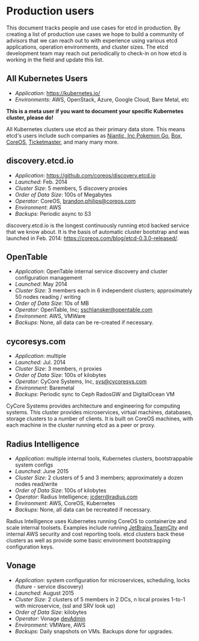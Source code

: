 # Production users

This document tracks people and use cases for etcd in production. By creating a list of production use cases we hope to build a community of advisors that we can reach out to with experience using various etcd applications, operation environments, and cluster sizes. The etcd development team may reach out periodically to check-in on how etcd is working in the field and update this list.

## All Kubernetes Users

- *Application*: https://kubernetes.io/
- *Environments*: AWS, OpenStack, Azure, Google Cloud, Bare Metal, etc

**This is a meta user if you want to document your specific Kubernetes cluster, please do!**

All Kubernetes clusters use etcd as their primary data store. This means etcd's users include such companies as [Niantic, Inc Pokemon Go](https://cloudplatform.googleblog.com/2016/09/bringing-Pokemon-GO-to-life-on-Google-Cloud.html), [Box](https://blog.box.com/blog/kubernetes-box-microservices-maximum-velocity/), [CoreOS](https://coreos.com/tectonic), [Ticketmaster](https://www.youtube.com/watch?v=wqXVKneP0Hg), and many many more.

## discovery.etcd.io

- *Application*: https://github.com/coreos/discovery.etcd.io
- *Launched*: Feb. 2014
- *Cluster Size*: 5 members, 5 discovery proxies
- *Order of Data Size*: 100s of Megabytes
- *Operator*: CoreOS, brandon.philips@coreos.com
- *Environment*: AWS
- *Backups*: Periodic async to S3

discovery.etcd.io is the longest continuously running etcd backed service that we know about. It is the basis of automatic cluster bootstrap and was launched in Feb. 2014: https://coreos.com/blog/etcd-0.3.0-released/.

## OpenTable

- *Application*: OpenTable internal service discovery and cluster configuration management
- *Launched*: May 2014
- *Cluster Size*: 3 members each in 6 independent clusters; approximately 50 nodes reading / writing
- *Order of Data Size*: 10s of MB
- *Operator*: OpenTable, Inc; sschlansker@opentable.com
- *Environment*: AWS, VMWare
- *Backups*: None, all data can be re-created if necessary.

## cycoresys.com

- *Application*: multiple
- *Launched*: Jul. 2014
- *Cluster Size*: 3 members, _n_ proxies
- *Order of Data Size*: 100s of kilobytes
- *Operator*: CyCore Systems, Inc, sys@cycoresys.com
- *Environment*: Baremetal
- *Backups*: Periodic sync to Ceph RadosGW and DigitalOcean VM

CyCore Systems provides architecture and engineering for computing systems.  This cluster provides microservices, virtual machines, databases, storage clusters to a number of clients.  It is built on CoreOS machines, with each machine in the cluster running etcd as a peer or proxy.

## Radius Intelligence

- *Application*: multiple internal tools, Kubernetes clusters, bootstrappable system configs
- *Launched*: June 2015
- *Cluster Size*: 2 clusters of 5 and 3 members; approximately a dozen nodes read/write
- *Order of Data Size*: 100s of kilobytes
- *Operator*: Radius Intelligence; jcderr@radius.com
- *Environment*: AWS, CoreOS, Kubernetes
- *Backups*: None, all data can be recreated if necessary.

Radius Intelligence uses Kubernetes running CoreOS to containerize and scale internal toolsets. Examples include running [JetBrains TeamCity][teamcity] and internal AWS security and cost reporting tools. etcd clusters back these clusters as well as provide some basic environment bootstrapping configuration keys.

## Vonage

- *Application*: system configuration for microservices, scheduling, locks (future - service discovery) 
- *Launched*: August 2015
- *Cluster Size*: 2 clusters of 5 members in 2 DCs, n local proxies 1-to-1 with microservice, (ssl and SRV look up)
- *Order of Data Size*: kilobytes
- *Operator*: Vonage [devAdmin][raoofm]
- *Environment*: VMWare, AWS
- *Backups*: Daily snapshots on VMs. Backups done for upgrades.

[teamcity]: https://www.jetbrains.com/teamcity/
[raoofm]:https://github.com/raoofm
